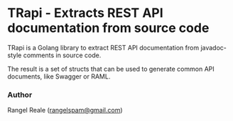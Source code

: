 # TRapi - Extracts REST API documentation from source code

TRapi is a Golang library to extract REST API documentation from javadoc-style comments in source code.

The result is a set of structs that can be used to generate common API documents, like Swagger or RAML.

### Author

Rangel Reale (rangelspam@gmail.com)